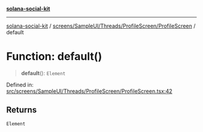 [**solana-social-kit**](../../../../../../README.md)

***

[solana-social-kit](../../../../../../README.md) / [screens/SampleUI/Threads/ProfileScreen/ProfileScreen](../README.md) / default

# Function: default()

> **default**(): `Element`

Defined in: [src/screens/SampleUI/Threads/ProfileScreen/ProfileScreen.tsx:42](https://github.com/SendArcade/solana-social-starter/blob/98f94bb63d3814df24512365f6ae706d273e698f/src/screens/SampleUI/Threads/ProfileScreen/ProfileScreen.tsx#L42)

## Returns

`Element`
